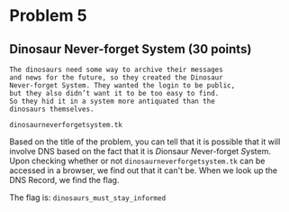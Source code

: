 # Problem 5
## Dinosaur Never-forget System (30 points)
```
The dinosaurs need some way to archive their messages
and news for the future, so they created the Dinosaur
Never-forget System. They wanted the login to be public,
but they also didn’t want it to be too easy to find.
So they hid it in a system more antiquated than the
dinosaurs themselves.

dinosaurneverforgetsystem.tk
```
Based on the title of the problem, you can tell that it is possible that it will involve DNS based on the fact that it is *D*ionsaur *N*ever-forget *S*ystem.
Upon checking whether or not `dinosaurneverforgetsystem.tk` can be accessed in a browser, we find out that it can't be. When we look up the DNS Record, we find
the flag.



The flag is: `dinosaurs_must_stay_informed`
